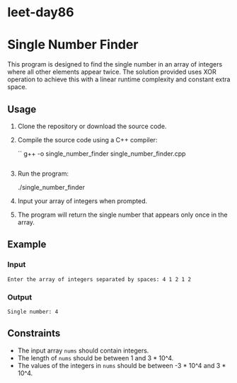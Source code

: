 # leet-day86

# Single Number Finder

This program is designed to find the single number in an array of integers where all other elements appear twice. The solution provided uses XOR operation to achieve this with a linear runtime complexity and constant extra space.

## Usage

1. Clone the repository or download the source code.

2. Compile the source code using a C++ compiler:

   ``
   g++ -o single_number_finder single_number_finder.cpp
   ```

3. Run the program:

      ./single_number_finder
   

4. Input your array of integers when prompted.

5. The program will return the single number that appears only once in the array.

## Example

### Input

```
Enter the array of integers separated by spaces: 4 1 2 1 2
```

### Output

```
Single number: 4
```

## Constraints

- The input array `nums` should contain integers.
- The length of `nums` should be between 1 and 3 * 10^4.
- The values of the integers in `nums` should be between -3 * 10^4 and 3 * 10^4.

